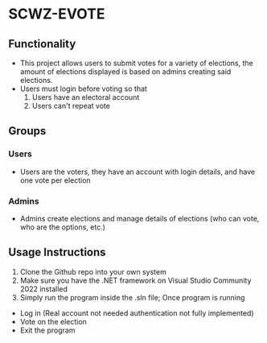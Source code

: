 # SCWZ-EVOTE


## Functionality
- This project allows users to submit votes for a variety of elections, the amount of elections displayed is based on admins creating said elections. 
- Users must login before voting so that
  1. Users have an electoral account
  2. Users can't repeat vote
## Groups
### Users
- Users are the voters, they have an account with login details, and have one vote per election
### Admins
- Admins create elections and manage details of elections (who can vote, who are the options, etc.)

## Usage Instructions
1. Clone the Github repo into your own system
2. Make sure you have the .NET framework on Visual Studio Community 2022 installed
3. Simply run the program inside the .sln file; Once program is running
- Log in (Real account not needed authentication not fully implemented)
- Vote on the election
- Exit the program
